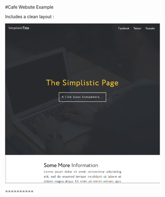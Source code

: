 #Cafe Website Example

Includes a clean layout :

![Screenshot](https://github.com/Littlenate2114/littleflatwebsitetemplate/blob/master/screenshot.jpg)

==========
